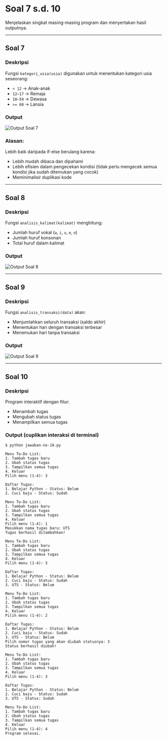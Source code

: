 # Soal 7 s.d. 10

Menjelaskan singkat masing-masing program dan menyertakan hasil outputnya.

---

## Soal 7

### Deskripsi
Fungsi `kategori_usia(usia)` digunakan untuk menentukan kategori usia seseorang:
- `< 12` → Anak-anak
- `12–17` → Remaja
- `18–59` → Dewasa
- `>= 60` → Lansia

### Output
![Output Soal 7](https://cdn.discordapp.com/attachments/1335953538785742869/1365368417036800010/Screenshot_From_2025-04-25_17-42-41.png?ex=680d0ded&is=680bbc6d&hm=0fec31d82dfa698d307d4547c85c0f19acbfbef602d3eba0c074913c1be94b2e)

### Alasan:
Lebih baik daripada if-else berulang karena:
- Lebih mudah dibaca dan dipahami
- Lebih efisien dalam pengecekan kondisi (tidak perlu mengecek semua kondisi jika sudah ditemukan yang cocok)
- Meminimalisir duplikasi kode

---

## Soal 8

### Deskripsi
Fungsi `analisis_kalimat(kalimat)` menghitung:
- Jumlah huruf vokal (`a`, `i`, `u`, `e`, `o`)
- Jumlah huruf konsonan
- Total huruf dalam kalimat

### Output
![Output Soal 8](https://cdn.discordapp.com/attachments/1335953538785742869/1365368417733050540/Screenshot_From_2025-04-25_17-43-09.png?ex=680d0dee&is=680bbc6e&hm=63f58fa6d3d57b157d8107f2afd971b783527140d6eb8841f5e92c52698be416)

---

## Soal 9

### Deskripsi
Fungsi `analisis_transaksi(data)` akan:
- Menjumlahkan seluruh transaksi (saldo akhir)
- Menentukan hari dengan transaksi terbesar
- Menemukan hari tanpa transaksi

### Output
![Output Soal 9](https://media.discordapp.net/attachments/1335953538785742869/1365366746135003196/Screenshot_From_2025-04-25_17-28-31.png?ex=680d0c5f&is=680bbadf&hm=1dd1175a8dd122bb967465836300b99b834d6699aa8c670033a4c8320ec791ee&=&format=webp&quality=lossless&width=1542&height=867)

---

## Soal 10

### Deskripsi
Program interaktif dengan fitur:
- Menambah tugas
- Mengubah status tugas
- Menampilkan semua tugas

### Output (cuplikan interaksi di terminal)
```
$ python jawaban-no-10.py 

Menu To-Do List:
1. Tambah tugas baru
2. Ubah status tugas
3. Tampilkan semua tugas
4. Keluar
Pilih menu (1-4): 3

Daftar Tugas:
1. Belajar Python - Status: Belum
2. Cuci baju - Status: Sudah

Menu To-Do List:
1. Tambah tugas baru
2. Ubah status tugas
3. Tampilkan semua tugas
4. Keluar
Pilih menu (1-4): 1
Masukkan nama tugas baru: UTS
Tugas berhasil ditambahkan!

Menu To-Do List:
1. Tambah tugas baru
2. Ubah status tugas
3. Tampilkan semua tugas
4. Keluar
Pilih menu (1-4): 3

Daftar Tugas:
1. Belajar Python - Status: Belum
2. Cuci baju - Status: Sudah
3. UTS - Status: Belum

Menu To-Do List:
1. Tambah tugas baru
2. Ubah status tugas
3. Tampilkan semua tugas
4. Keluar
Pilih menu (1-4): 2

Daftar Tugas:
1. Belajar Python - Status: Belum
2. Cuci baju - Status: Sudah
3. UTS - Status: Belum
Pilih nomor tugas yang akan diubah statusnya: 3
Status berhasil diubah!

Menu To-Do List:
1. Tambah tugas baru
2. Ubah status tugas
3. Tampilkan semua tugas
4. Keluar
Pilih menu (1-4): 3

Daftar Tugas:
1. Belajar Python - Status: Belum
2. Cuci baju - Status: Sudah
3. UTS - Status: Sudah

Menu To-Do List:
1. Tambah tugas baru
2. Ubah status tugas
3. Tampilkan semua tugas
4. Keluar
Pilih menu (1-4): 4
Program selesai.
```
